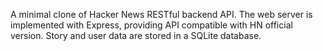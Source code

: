 A minimal clone of Hacker News RESTful backend API.
The web server is implemented with Express, providing API compatible with HN official version.
Story and user data are stored in a SQLite database.
